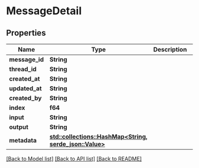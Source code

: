 # MessageDetail

## Properties

Name | Type | Description | Notes
------------ | ------------- | ------------- | -------------
**message_id** | **String** |  | 
**thread_id** | **String** |  | 
**created_at** | **String** |  | 
**updated_at** | **String** |  | 
**created_by** | **String** |  | 
**index** | **f64** |  | 
**input** | **String** |  | 
**output** | **String** |  | 
**metadata** | [**std::collections::HashMap<String, serde_json::Value>**](serde_json::Value.md) |  | 

[[Back to Model list]](../README.md#documentation-for-models) [[Back to API list]](../README.md#documentation-for-api-endpoints) [[Back to README]](../README.md)


